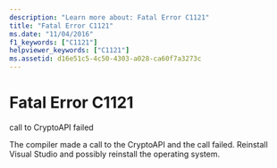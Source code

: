 ```yaml
---
description: "Learn more about: Fatal Error C1121"
title: "Fatal Error C1121"
ms.date: "11/04/2016"
f1_keywords: ["C1121"]
helpviewer_keywords: ["C1121"]
ms.assetid: d16e51c5-4c50-4303-a028-ca60f7a3273c
---
```

# Fatal Error C1121

call to CryptoAPI failed

The compiler made a call to the CryptoAPI and the call failed. Reinstall Visual Studio and possibly reinstall the operating system.
